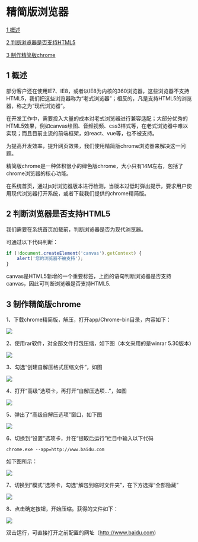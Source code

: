 # 精简版浏览器
[1  概述](#user-content-1--概述)

[2  判断浏览器是否支持HTML5](#user-content-2--判断浏览器是否支持HTML5)

[3  制作精简版chrome](#user-content-3--制作精简版chrome)

##  1  概述

部分客户还在使用IE7、IE8，或者以IE8为内核的360浏览器，这些浏览器不支持HTML5，我们把这些浏览器称为“老式浏览器”；相反的，凡是支持HTML5的浏览器，称之为“现代浏览器”。

在开发工作中，需要投入大量的成本对老式浏览器进行兼容适配；大部分优秀的HTML5效果，例如canvas绘图、音频视频、css3样式等，在老式浏览器中难以实现；而且目前主流的前端框架，如react、vue等，也不被支持。

为提高开发效率，提升网页效果，我们使用精简版chrome浏览器来解决这一问题。

精简版chrome是一种体积很小的绿色版chrome，大小只有14M左右，包括了chrome浏览器的核心功能。

在系统首页，通过js对浏览器版本进行检测，当版本过低时弹出提示，要求用户使用现代浏览器打开系统，或者下载我们提供的chrome精简版。



##  2  判断浏览器是否支持HTML5

我们需要在系统首页加载前，判断浏览器是否为现代浏览器。

可通过以下代码判断：

```javascript
if (!document.createElement('canvas').getContext) { 
    alert('您的浏览器不被支持');
}
```

canvas是HTML5新增的一个重要标签，上面的语句判断浏览器是否支持canvas，因此可判断浏览器是否支持HTML5.



##  3  制作精简版chrome

1、下载chrome精简版，解压，打开app/Chrome-bin目录，内容如下：

![](images/bin.png)

2、使用rar软件，对全部文件打包压缩，如下图（本文采用的是winrar 5.30版本）

![](images/ys1.png)

3、勾选“创建自解压格式压缩文件”，如图

![](images/ys2.png)

4、打开“高级”选项卡，再打开“自解压选项...”，如图

![](images/ys3.png)

5、弹出了“高级自解压选项”窗口，如下图

![](images/ys4.png)

6、切换到“设置”选项卡，并在“提取后运行”栏目中输入以下代码

```shell
chrome.exe --app=http://www.baidu.com
```

如下图所示：

![](images/ys5.png)

7、切换到“模式”选项卡，勾选“解包到临时文件夹”，在下方选择“全部隐藏”

![](images/ys6.png)

8、点击确定按钮，开始压缩。获得的文件如下：

![](images/result.png)



双击运行，可直接打开之前配置的网址（http://www.baidu.com)







